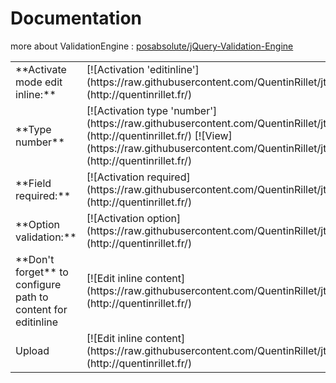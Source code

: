 Documentation
====
more about ValidationEngine : <a href="https://github.com/posabsolute/jQuery-Validation-Engine">posabsolute/jQuery-Validation-Engine</a>

<table>
	<tr>
		<td>**Activate mode edit inline:**</td>
		<td>[![Activation 'editinline'](https://raw.githubusercontent.com/QuentinRillet/jtable/master/doc/editinline.PNG)](http://quentinrillet.fr/) </td>
	</tr>
	<tr>
		<td>**Type number**</td>
		<td>[![Activation type 'number'](https://raw.githubusercontent.com/QuentinRillet/jtable/master/doc/number.PNG)](http://quentinrillet.fr/)
		[![View](https://raw.githubusercontent.com/QuentinRillet/jtable/master/doc/number1.png)](http://quentinrillet.fr/)
		</td>
	</tr>
	<tr>
		<td>**Field required:**</td>
		<td>[![Activation required](https://raw.githubusercontent.com/QuentinRillet/jtable/master/doc/required.PNG)](http://quentinrillet.fr/)</td>
	</tr>
	<tr>
		<td>**Option validation:**</td>
		<td>[![Activation option](https://raw.githubusercontent.com/QuentinRillet/jtable/master/doc/inputClass.PNG)](http://quentinrillet.fr/)</td>
	</tr>
	<tr>
		<td>**Don't forget** to configure path to content for editinline</td>
		<td>[![Edit inline content](https://raw.githubusercontent.com/QuentinRillet/jtable/master/doc/imgpath.PNG)](http://quentinrillet.fr/)</td>
	</tr>
	<tr>
	    <td>Upload</td>
	    <td>[![Edit inline content](https://raw.githubusercontent.com/QuentinRillet/jtable/master/doc/upload.PNG)](http://quentinrillet.fr/)</td>
	</tr>

